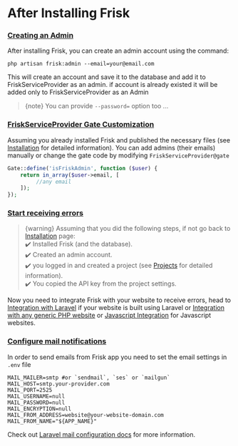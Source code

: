 # After Installing Frisk

 <a name="creating-admin-account"></a>
### [Creating an Admin](#creating-admin-account)

After installing Frisk, you can create an admin account using the command:

    php artisan frisk:admin --email=your@email.com

This will create an account and save it to the database and add it to FriskServiceProvider as an admin.
if account is already existed it will be added only to FriskServiceProvider as an Admin

> {note} You can provide `--password=` option too ...

### [FriskServiceProvider Gate Customization](#gate-customize)

Assuming you already installed Frisk and published the necessary files (see [Installation](./installation#database-installation) for detailed information).
You can add admins (their emails) manually or change the gate code by modifying ``FriskServiceProvider@gate`` 

```php
Gate::define('isFriskAdmin', function ($user) {
    return in_array($user->email, [
         //any email
    ]);
});
```

 <a name="receiving-errors"></a>
### [Start receiving errors](#receiving-errors)
> {warning} Assuming that you did the following steps, if not go back to [Installation](/installation) page:
<br> ✔️ Installed Frisk (and the database).
<br> ✔️ Created an admin account.
<br> ✔️ you logged in and created a project (see [Projects](/projects) for detailed information).
<br> ✔️ You copied the API key from the project settings.


Now you need to integrate Frisk with your website to receive errors, head to [Integration with Laravel](/laravel-integration) if your website is built using Laravel or  [Integration with any generic PHP website](/generic-php-integration) or [Javascript Integration](/javascript-integration) for Javascript websites.

 <a name="mail-configurations"></a>
### [Configure mail notifications](#mail-configurations)
In order to send emails from Frisk app you need to set the email settings in `.env` file

    MAIL_MAILER=smtp #or `sendmail`, `ses` or `mailgun`
    MAIL_HOST=smtp.your-provider.com
    MAIL_PORT=2525
    MAIL_USERNAME=null
    MAIL_PASSWORD=null
    MAIL_ENCRYPTION=null
    MAIL_FROM_ADDRESS=website@your-website-domain.com
    MAIL_FROM_NAME="${APP_NAME}"

Check out [Laravel mail configuration docs](https://laravel.com/docs/7.x/mail#configuration) for more information.